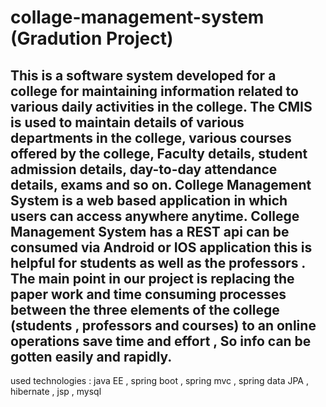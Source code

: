 # collage-management-system (Gradution Project)

This is a software system developed for a college for maintaining information
related to various daily activities in the college.
The CMIS is used to maintain details of various departments in the college,
various courses offered by the college, Faculty details,  student
admission details, day-to-day attendance details, exams and so on.
College Management System is a web based application in which users can
access anywhere anytime.
College Management System has a REST api can be consumed via Android or IOS application
this is helpful for students as well as the professors .
The main point in our project is replacing the paper work and time consuming processes
between the three elements of the college (students , professors and courses) to an online operations save time and effort , So info can
be gotten easily and rapidly. 
-----------------------------------------------------------------------------
used technologies :
java EE , spring boot , spring mvc , spring data JPA , hibernate , jsp , mysql 
